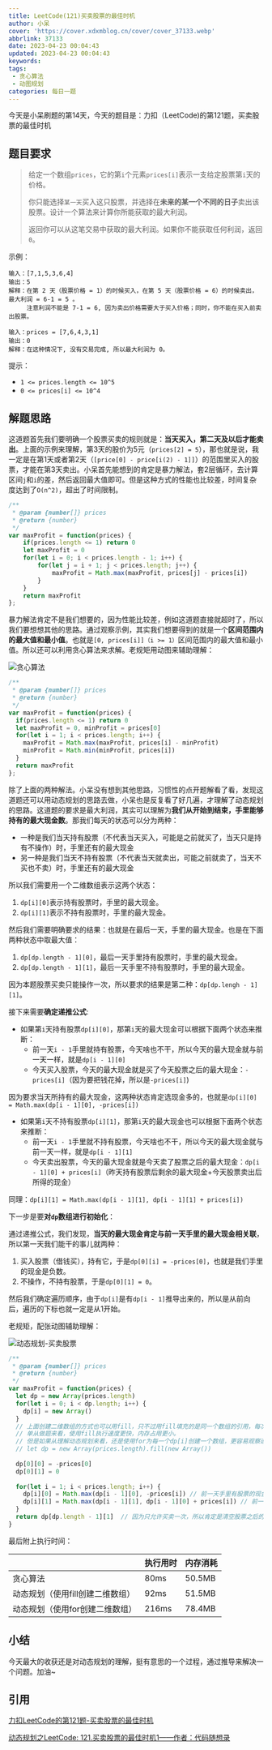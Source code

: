 ```yaml
---
title: LeetCode(121)买卖股票的最佳时机
author: 小呆
cover: 'https://cover.xdxmblog.cn/cover/cover_37133.webp'
abbrlink: 37133
date: 2023-04-23 00:04:43
updated: 2023-04-23 00:04:43
keywords:
tags:
 - 贪心算法
 - 动图规划
categories: 每日一题
---
```


今天是小呆刷题的第14天，今天的题目是：力扣（LeetCode)的第121题，买卖股票的最佳时机

## 题目要求

> 给定一个数组`prices`，它的第`i`个元素`prices[i]`表示一支给定股票第`i`天的价格。
>
> 你只能选择`某一天`买入这只股票，并选择在**未来的某一个不同的日子**卖出该股票。设计一个算法来计算你所能获取的最大利润。
>
> 返回你可以从这笔交易中获取的最大利润。如果你不能获取任何利润，返回`0`。
>

<!--more-->

示例：

```
输入：[7,1,5,3,6,4]
输出：5
解释：在第 2 天（股票价格 = 1）的时候买入，在第 5 天（股票价格 = 6）的时候卖出，最大利润 = 6-1 = 5 。
     注意利润不能是 7-1 = 6, 因为卖出价格需要大于买入价格；同时，你不能在买入前卖出股票。

输入：prices = [7,6,4,3,1]
输出：0
解释：在这种情况下, 没有交易完成, 所以最大利润为 0。
```

提示：

- `1 <= prices.length <= 10^5`
- `0 <= prices[i] <= 10^4`

## 解题思路

这道题首先我们要明确一个股票买卖的规则就是：**当天买入，第二天及以后才能卖出**。上面的示例来理解，第3天的股价为5元（`prices[2] = 5`），那也就是说，我一定是在第1天或者第2天（`[price[0] - price[i(2) - 1]]`）的范围里买入的股票，才能在第3天卖出。小呆首先能想到的肯定是暴力解法，套2层循环，去计算区间`j`和`i`的差，然后返回最大值即可。但是这种方式的性能也比较差，时间复杂度达到了`O(n^2)`，超出了时间限制。

```javascript
/**
 * @param {number[]} prices
 * @return {number}
 */
var maxProfit = function(prices) {
    if(prices.length <= 1) return 0
    let maxProfit = 0
    for(let i = 0; i < prices.length - 1; i++) {
        for(let j = i + 1; j < prices.length; j++) {
            maxProfit = Math.max(maxProfit, prices[j] - prices[i])
        }
    }
    return maxProfit
};
```

暴力解法肯定不是我们想要的，因为性能比较差，例如这道题直接就超时了，所以我们要想想其他的思路。通过观察示例，其实我们想要得到的就是一个**区间范围内的最大值和最小值**。也就是`[0, prices[i]]（i >= 1）`区间范围内的最大值和最小值。所以还可以利用贪心算法来求解。老规矩用动图来辅助理解：

![贪心算法](//img.xdxmblog.cn/images/image-202304230001.gif)

```javascript
/**
 * @param {number[]} prices
 * @return {number}
 */
var maxProfit = function(prices) {
  if(prices.length <= 1) return 0
  let maxProfit = 0, minProfit = prices[0]
  for(let i = 1; i < prices.length; i++) {
    maxProfit = Math.max(maxProfit, prices[i] - minProfit)
    minProfit = Math.min(minProfit, prices[i])
  }
  return maxProfit
};
```

除了上面的两种解法。小呆没有想到其他思路，习惯性的点开题解看了看，发现这道题还可以用动态规划的思路去做，小呆也是反复看了好几遍，才理解了动态规划的思路。这道题的要求是最大利润，其实可以理解为**我们从开始到结束，手里能够持有的最大现金数**。那我们每天的状态可以分为两种：

- 一种是我们当天持有股票（不代表当天买入，可能是之前就买了，当天只是持有不操作）时，手里还有的最大现金
- 另一种是我们当天不持有股票（不代表当天就卖出，可能之前就卖了，当天不买也不卖）时，手里还有的最大现金

所以我们需要用一个二维数组表示这两个状态：

1. `dp[i][0]`表示持有股票时，手里的最大现金。
2. `dp[i][1]`表示不持有股票时，手里的最大现金。

然后我们需要明确要求的结果：也就是在最后一天，手里的最大现金。也是在下面两种状态中取最大值：

1. `dp[dp.length - 1][0]`，最后一天手里持有股票时，手里的最大现金。
2. `dp[dp.length - 1][1]`，最后一天手里不持有股票时，手里的最大现金。

因为本题股票买卖只能操作一次，所以要求的结果是第二种：`dp[dp.lengh - 1][1]`。

接下来需要**确定递推公式**:

- 如果第`i`天持有股票`dp[i][0]`，那第`i`天的最大现金可以根据下面两个状态来推断：
  - 前一天`i - 1`手里就持有股票，今天啥也不干，所以今天的最大现金就与前一天一样，就是`dp[i - 1][0]`
  - 今天买入股票，今天的最大现金就是买了今天股票之后的最大现金：`-prices[i]`（因为要把钱花掉，所以是`-prices[i]`)

因为要求当天所持有的最大现金，这两种状态肯定选现金多的，也就是`dp[i][0] = Math.max(dp[i - 1][0], -prices[i])`

- 如果第`i`天不持有股票`dp[i][1]`，那第`i`天的最大现金也可以根据下面两个状态来推断：
  - 前一天`i - 1`手里就不持有股票，今天啥也不干，所以今天的最大现金就与前一天一样，就是`dp[i - 1][1]`
  - 今天卖出股票，今天的最大现金就是今天卖了股票之后的最大现金：`dp[i - 1][0] + prices[i]`（昨天持有股票后剩余的最大现金+今天股票卖出后所得的现金）

同理：`dp[i][1] = Math.max(dp[i - 1][1], dp[i - 1][1] + prices[i])`

下一步是要**对`dp`数组进行初始化**：

通过递推公式，我们发现，**当天的最大现金肯定与前一天手里的最大现金相关联**，所以第一天我们能干的事儿就两种：

1. 买入股票（借钱买），持有它，于是`dp[0][i] = -prices[0]`，也就是我们手里的现金是负数。
2. 不操作，不持有股票，于是`dp[0][1] = 0`。

然后我们确定遍历顺序，由于`dp[i]`是有`dp[i - 1]`推导出来的，所以是从前向后，遍历的下标也就一定是从1开始。

老规矩，配张动图辅助理解：

![动态规划-买卖股票](//img.xdxmblog.cn/images/image-202304230002.gif)

```javascript
/**
 * @param {number[]} prices
 * @return {number}
 */
var maxProfit = function(prices) {
  let dp = new Array(prices.length)
  for(let i = 0; i < dp.length; i++) {
    dp[i] = new Array()
  }
  // 上面创建二维数组的方式也可以用fill，只不过用fill填充的是同一个数组的引用，每次操作都会改变所有dp[i]
  // 单从做题来看，使用fill执行速度更快，内存占用更小。
  // 但是如果从理解动态规划来看，还是使用for为每一个dp[i]创建一个数组，更容易观察递推公式的每一步流程
  // let dp = new Array(prices.length).fill(new Array())
  
  dp[0][0] = -prices[0]
  dp[0][1] = 0
  
  for(let i = 1; i < prices.length; i++) {
    dp[i][0] = Math.max(dp[i - 1][0], -prices[i]) // 前一天手里有股票的现金，和前一天没股票，今天买完股票后的现金取较多的一方
    dp[i][1] = Math.max(dp[i - 1][1], dp[i - 1][0] + prices[i]) // 前一天未持有股票的现金，（今天卖完股票后的现金 + 前一天持有股票时，剩下的现金）
  }
  return dp[dp.length - 1][1]  // 因为只允许买卖一次，所以肯定是清空股票之后的现金要比持有股票的现金多
}
```
最后附上执行时间：

|                                  | 执行用时 | 内存消耗 |
| -------------------------------- | -------- | -------- |
| 贪心算法                         | 80ms     | 50.5MB   |
| 动态规划（使用fill创建二维数组） | 92ms     | 51.5MB   |
| 动态规划（使用for创建二维数组）  | 216ms    | 78.4MB   |

## 小结

今天最大的收获还是对动态规划的理解，挺有意思的一个过程，通过推导来解决一个问题。加油~

## 引用

[力扣LeetCode的第121题-买卖股票的最佳时机](https://leetcode.cn/problems/best-time-to-buy-and-sell-stock/)

[动态规划之LeetCode: 121.买卖股票的最佳时机1——作者：代码随想录](https://www.bilibili.com/video/BV1Xe4y1u77q/?spm_id_from=333.337.search-card.all.click&vd_source=b93a2e63f467c0498e10b6110465fcb4)
